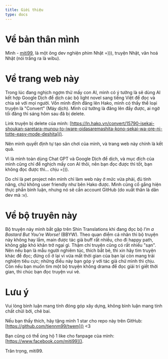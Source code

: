 ```yaml
---
title: Giới thiệu
type: docs
---
```


# Về bản thân mình

Mình - [miti99](miti99.eu.org), là một ông dev nghiện phim Nhật =))), truyện Nhật, văn hoá Nhật (nói trắng ra là wibu).

# Về trang web này

Trong lúc đang nghịch ngợm thử mấy con AI, mình có ý tưởng là sẽ dùng AI kết hợp Google Dịch để dịch
các bộ light novel sang tiếng Việt để đọc và chia sẻ với mọi người. Vốn mình định đăng lên Hako,
mình có thấy thể loại truyện là "Convert" (Máy dịch). Mình cứ tưởng là đăng lên đấy được, ai ngờ tối
đăng thì sáng hôm sau đã bị delete.

Link truyện bị delete của mình:
[https://ln.hako.vn/convert/15790-isekai-shoukan-saretara-munou-to-iware-oidasaremashita-kono-sekai-wa-ore-ni-totte-easy-mode-deshita]().

Nên mình quyết định tự tạo sân chơi của mình, và trang web này chính là kết quả.

Vì là mình toàn dùng Chat GPT và Google Dịch để dịch, và mục đích của mình cũng chỉ để nghịch mấy
con AI thôi, nên bạn đọc được thì tốt, bạn không đọc được thì... chịu =))).

Do chỉ là pet project nên mình chỉ làm web này ở mức vừa phải, đủ tính năng, chứ không user friendly
như bên Hako được. Mình cũng cố gắng hiện thực phần bình luận, nhưng nó sẽ cần account GitHub (do
xuất thân là dân dev mà :v).

# Về bộ truyên này

Bộ truyện này mình bắt gặp trên Shin Translations khi đang đọc
bộ _I’m a Bastard But You’re Worse!_ (BBYW). Theo quan điểm cá nhân thì bộ truyện này không hay lắm,
main được tác giả buff rất nhiều, cho đi happy path, không gặp khó khăn trở ngại gì. Thậm chí truyện
cũng có rất nhiều "sạn". Nên nếu bạn là mẫu người nghiêm túc, thích bắt bẻ, thì xin hãy tìm truyện
khác để đọc; đừng cố ở lại vì vừa mất thời gian của bạn lại còn mang trải nghiệm tiêu cực; những
điều này bạn góp ý với tác giả chứ mình thì chịu. Còn nếu bạn muốn tìm một bộ truyện không drama để
đọc giải trí giết thời gian, thì chúc bạn đọc truyện vui vẻ.

# Lưu ý

Vui lòng bình luận mang tính đóng góp xây dựng, không bình luận mang tính chất chửi bới, chê bai.

Nếu bạn thấy thích, hãy tặng mình 1 star cho repo này trên
GitHub: [https://github.com/tiennm99/twem]() <3

Bạn cũng có thể ủng hộ 1 like cho fanpage của mình: [https://www.facebook.com/miti99]().

Trân trọng,
miti99.
